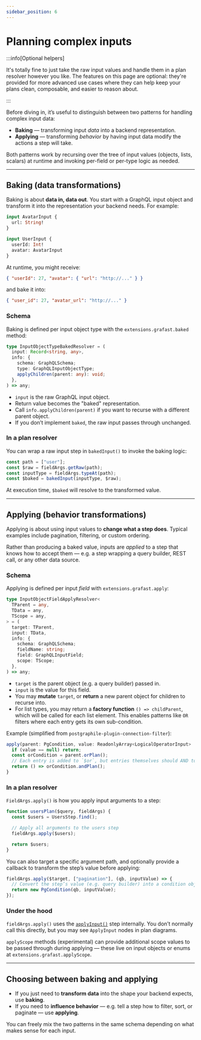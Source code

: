```yaml
---
sidebar_position: 6
---
```


# Planning complex inputs

:::info[Optional helpers]

It's totally fine to just take the raw input values and handle them in a plan
resolver however you like. The features on this page are optional: they're
provided for more advanced use cases where they can help keep your plans clean,
composable, and easier to reason about.

:::

Before diving in, it’s useful to distinguish between two patterns for handling
complex input data:

- **Baking** — transforming input *data* into a backend representation.
- **Applying** — transforming *behavior* by having input data modify the
  actions a step will take.

Both patterns work by recursing over the tree of input values (objects, lists,
scalars) at runtime and invoking per-field or per-type logic as needed.

---

## Baking (data transformations)

Baking is about **data in, data out**. You start with a GraphQL input object and
transform it into the representation your backend needs. For example:

```graphql
input AvatarInput {
  url: String!
}

input UserInput {
  userId: Int!
  avatar: AvatarInput
}
```

At runtime, you might receive:

```json
{ "userId": 27, "avatar": { "url": "http://..." } }
```

and bake it into:

```json
{ "user_id": 27, "avatar_url": "http://..." }
```

### Schema

Baking is defined per input object type with the
`extensions.grafast.baked` method:

```ts
type InputObjectTypeBakedResolver = (
  input: Record<string, any>,
  info: {
    schema: GraphQLSchema;
    type: GraphQLInputObjectType;
    applyChildren(parent: any): void;
  },
) => any;
```

- `input` is the raw GraphQL input object.
- Return value becomes the "baked" representation.
- Call `info.applyChildren(parent)` if you want to recurse with a different
  parent object.
- If you don’t implement `baked`, the raw input passes through unchanged.

### In a plan resolver

You can wrap a raw input step in `bakedInput()` to invoke the baking logic:

```ts
const path = ["user"];
const $raw = fieldArgs.getRaw(path);
const inputType = fieldArgs.typeAt(path);
const $baked = bakedInput(inputType, $raw);
```

At execution time, `$baked` will resolve to the transformed value.

---

## Applying (behavior transformations)

Applying is about using input values to **change what a step does**. Typical
examples include pagination, filtering, or custom ordering.

Rather than producing a baked value, inputs are *applied* to a step that knows
how to accept them — e.g. a step wrapping a query builder, REST call, or any
other data source.

### Schema

Applying is defined per input *field* with
`extensions.grafast.apply`:

```ts
type InputObjectFieldApplyResolver<
  TParent = any,
  TData = any,
  TScope = any,
> = (
  target: TParent,
  input: TData,
  info: {
    schema: GraphQLSchema;
    fieldName: string;
    field: GraphQLInputField;
    scope: TScope;
  },
) => any;
```

- `target` is the parent object (e.g. a query builder) passed in.
- `input` is the value for this field.
- You may **mutate** `target`, or **return** a new parent object for children to
  recurse into.
- For list types, you may return a **factory function** `() => childParent`,
  which will be called for each list element. This enables patterns like `OR`
  filters where each entry gets its own sub-condition.

Example (simplified from `postgraphile-plugin-connection-filter`):

```ts
apply(parent: PgCondition, value: ReadonlyArray<LogicalOperatorInput> | null) {
  if (value == null) return;
  const orCondition = parent.orPlan();
  // Each entry is added to `$or`, but entries themselves should AND together.
  return () => orCondition.andPlan();
}
```

### In a plan resolver

`FieldArgs.apply()` is how you apply input arguments to a step:

```ts
function usersPlan($query, fieldArgs) {
  const $users = UsersStep.find();

  // Apply all arguments to the users step
  fieldArgs.apply($users);

  return $users;
}
```

You can also target a specific argument path, and optionally provide a callback
to transform the step’s value before applying:

```ts
fieldArgs.apply($target, ["pagination"], (qb, inputValue) => {
  // Convert the step’s value (e.g. query builder) into a condition object
  return new PgCondition(qb, inputValue);
});
```

### Under the hood

`fieldArgs.apply()` uses the [`applyInput()`](../standard-steps/applyInput.md)
step internally. You don’t normally call this directly, but you may see
`ApplyInput` nodes in plan diagrams.  

`applyScope` methods (experimental) can provide additional scope values to be
passed through during applying — these live on input objects or enums at
`extensions.grafast.applyScope`.

---

## Choosing between baking and applying

- If you just need to **transform data** into the shape your backend expects,
  use **baking**.
- If you need to **influence behavior** — e.g. tell a step how to filter, sort,
  or paginate — use **applying**.

You can freely mix the two patterns in the same schema depending on what makes
sense for each input.
